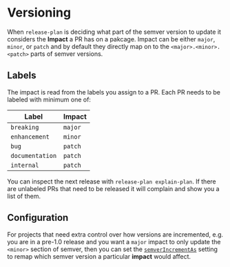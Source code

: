 # Versioning

When `release-plan` is deciding what part of the semver version to update it
considers the **Impact** a PR has on a pakcage. Impact can be either `major`,
`minor`, or `patch` and by default they directly map on to the
`<major>.<minor>.<patch>` parts of semver versions.

## Labels

The impact is read from the labels you assign to a PR. Each PR needs to be
labeled with minimum one of:

| Label | Impact |
| ----- | ------ |
| `breaking` | `major` |
| `enhancement` | `minor` |
| `bug` | `patch` |
| `documentation` | `patch` |
| `internal` | `patch` |

You can inspect the next release with `release-plan explain-plan`. If there are unlabeled PRs that need to be released it will complain and show you a list of them.

## Configuration

For projects that need extra control over how versions are incremented, e.g. you are in a pre-1.0 release and you want a `major` impact to only update the `<minor>` section of semver, then you can set the [`semverIncrementAs`](./config.md#semverincrementas) setting to remap which semver version a particular **impact** would affect.
